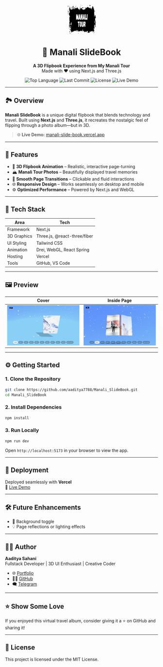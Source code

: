 
<p align="center">
  <img src="https://raw.githubusercontent.com/aaditya7788/Manali_SlideBook/refs/heads/main/public/images/icon.png" alt="Manali SlideBook Logo" width="100" height="100" />
</p>

<h1 align="center">📘 Manali SlideBook</h1>

<p align="center">
  <strong>A 3D Flipbook Experience from My Manali Tour</strong><br/>
  Made with ❤️ using Next.js and Three.js
</p>

<p align="center">
  <img alt="Top Language" src="https://img.shields.io/github/languages/top/aaditya7788/Manali_SlideBook?color=purple">
  <img alt="Last Commit" src="https://img.shields.io/github/last-commit/aaditya7788/Manali_SlideBook?color=green">
  <img alt="License" src="https://img.shields.io/github/license/aaditya7788/Manali_SlideBook?color=blue">
  <img alt="Live Demo" src="https://img.shields.io/badge/Live-Demo-brightgreen">
</p>

---

## 🏞️ Overview

**Manali SlideBook** is a unique digital flipbook that blends technology and travel. Built using **Next.js** and **Three.js**, it recreates the nostalgic feel of flipping through a photo album—but in 3D.

> 🌐 **Live Demo:** [manali-slide-book.vercel.app](manali-slide-book.vercel.app)

---

## 🎯 Features

- 📖 **3D Flipbook Animation** – Realistic, interactive page-turning
- 🏔️ **Manali Tour Photos** – Beautifully displayed travel memories
- 🔄 **Smooth Page Transitions** – Clickable and fluid interactions
- 🌐 **Responsive Design** – Works seamlessly on desktop and mobile
- ⚙️ **Optimized Performance** – Powered by Next.js and WebGL

---

## 🧰 Tech Stack

| Area        | Tech                          |
|-------------|-------------------------------|
| Framework   | Next.js                       |
| 3D Graphics | Three.js, @react-three/fiber  |
| UI Styling  | Tailwind CSS                  |
| Animation   | Drei, WebGL, React Spring     |
| Hosting     | Vercel                        |
| Tools       | GitHub, VS Code               |

---

## 🖼️ Preview

| Cover | Inside Page |
|-------|-------------|
| ![Cover](https://raw.githubusercontent.com/aaditya7788/Manali_SlideBook/refs/heads/main/public/images/bookcover.png) | ![Page](https://raw.githubusercontent.com/aaditya7788/Manali_SlideBook/refs/heads/main/public/images/bookpage.png) |

---

## ⚙️ Getting Started

### 1. Clone the Repository

```bash
git clone https://github.com/aaditya7788/Manali_SlideBook.git
cd Manali_SlideBook
```

### 2. Install Dependencies

```bash
npm install
```

### 3. Run Locally

```bash
npm run dev
```

Open `http://localhost:5173` in your browser to view the app.

---

## 🚀 Deployment

Deployed seamlessly with **Vercel**  
🔗 [Live Demo](https://manali-slide-book-3uex5edz6-aadityas-projects-a8de4b44.vercel.app/)

---

## 🛠️ Future Enhancements

* 🎵 Background toggle
* 💡 Page reflections or lighting effects

---

## 👨‍💻 Author

**Aaditya Sahani**  
Fullstack Developer | 3D UI Enthusiast | Creative Coder

- 🌐 [Portfolio](https://space-portfolio-one-self.vercel.app/)  
- 🧑‍💻 [GitHub](https://github.com/aaditya7788)  
- 🗨️ [Telegram](https://t.me/Aaditya84197943)

---

## ⭐ Show Some Love

If you enjoyed this virtual travel album, consider giving it a ⭐ on GitHub and sharing it!

---

## 📄 License

This project is licensed under the MIT License.


